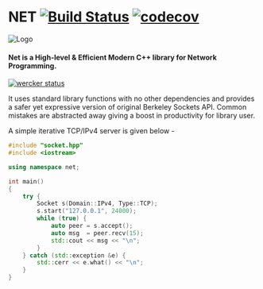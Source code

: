 # NET [![Build Status](https://travis-ci.org/c10k/net.svg?branch=master)](https://travis-ci.org/c10k/net) [![codecov](https://codecov.io/gh/c10k/net/branch/master/graph/badge.svg)](https://codecov.io/gh/c10k/net)

![Logo](https://cloud.githubusercontent.com/assets/7630575/23608808/1e1de904-0291-11e7-8c6a-003f7a29e59c.png)

#### Net is a High-level & Efficient Modern C++ library for Network Programming.

[![wercker status](https://app.wercker.com/status/945fa8542bfa8066980fc234e4e91aee/m/ "wercker status")](https://app.wercker.com/project/byKey/945fa8542bfa8066980fc234e4e91aee)

It uses standard library functions with no other dependencies and provides a safer yet expressive version of original Berkeley Sockets API. Common mistakes are abstracted away giving a boost in productivity for library user.

A simple iterative TCP/IPv4 server is given below -

```cpp
#include "socket.hpp"
#include <iostream>

using namespace net;

int main()
{
    try {
        Socket s(Domain::IPv4, Type::TCP);
        s.start("127.0.0.1", 24000);
        while (true) {
            auto peer = s.accept();
            auto msg  = peer.recv(15);
            std::cout << msg << "\n";
        }
    } catch (std::exception &e) {
        std::cerr << e.what() << "\n";
    }
}
```
